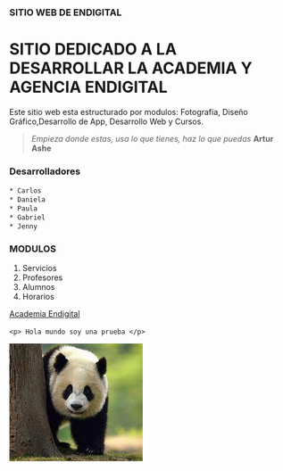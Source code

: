 ### SITIO WEB DE ENDIGITAL 
# SITIO DEDICADO A LA DESARROLLAR LA ACADEMIA Y AGENCIA ENDIGITAL

Este sitio web esta estructurado por modulos: Fotografia, Diseño Gráfico,Desarrollo de App, Desarrollo Web y Cursos.

> *Empieza donde estas, usa lo que tienes, haz lo que puedas* **Artur Ashe**

### Desarrolladores
    * Carlos
    * Daniela
    * Paula
    * Gabriel
    * Jenny
### MODULOS
1. Servicios
1. Profesores
1. Alumnos
1. Horarios


[Academia Endigital](https://academiaendigital.com/)

`<p> Hola mundo soy una prueba </p>`

![panda](assets/images/panda.jpeg)